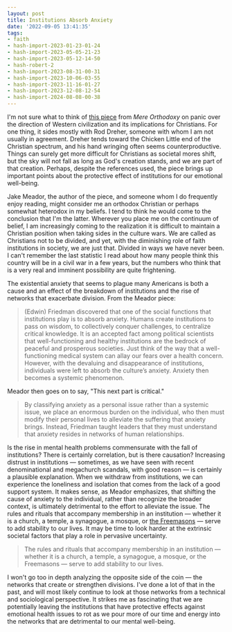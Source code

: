 ```yaml
---
layout: post
title: Institutions Absorb Anxiety
date: '2022-09-05 13:41:35'
tags:
- faith
- hash-import-2023-01-23-01-24
- hash-import-2023-05-05-21-23
- hash-import-2023-05-12-14-50
- hash-robert-2
- hash-import-2023-08-31-00-31
- hash-import-2023-10-06-03-55
- hash-import-2023-11-16-01-27
- hash-import-2023-12-08-12-54
- hash-import-2024-08-08-00-38
---
```


I'm not sure what to think of [this piece](https://mereorthodoxy.com/panic/) from _Mere Orthodoxy_ on panic over the direction of Western civilization and its implications for Christians. For one thing, it sides mostly with Rod Dreher, someone with whom I am not usually in agreement. Dreher tends toward the Chicken Little end of the Christian spectrum, and his hand wringing often seems counterproductive. Things can surely get more difficult for Christians as societal mores shift, but the sky will not fall as long as God's creation stands, and we are part of that creation. Perhaps, despite the references used, the piece brings up important points about the protective effect of institutions for our emotional well-being.

Jake Meador, the author of the piece, and someone whom I do frequently enjoy reading, might consider me an orthodox Christian or perhaps somewhat heterodox in my beliefs. I tend to think he would come to the conclusion that I'm the latter. Wherever you place me on the continuum of belief, I am increasingly coming to the realization it is difficult to maintain a Christian position when taking sides in the culture wars. We are called as Christians not to be divided, and yet, with the diminishing role of faith institutions in society, we are just that. Divided in ways we have never been. I can't remember the last statistic I read about how many people think this country will be in a civil war in a few years, but the numbers who think that is a very real and imminent possibility are quite frightening.

The existential anxiety that seems to plague many Americans is both a cause and an effect of the breakdown of institutions and the rise of networks that exacerbate division. From the Meador piece:

> (Edwin) Friedman discovered that one of the social functions that institutions play is to absorb anxiety. Humans create institutions to pass on wisdom, to collectively conquer challenges, to centralize critical knowledge. It is an accepted fact among political scientists that well-functioning and healthy institutions are the bedrock of peaceful and prosperous societies. Just think of the way that a well-functioning medical system can allay our fears over a health concern. However, with the devaluing and disappearance of institutions, individuals were left to absorb the culture’s anxiety. Anxiety then becomes a systemic phenomenon.

Meador then goes on to say, "This next part is critical."

> By classifying anxiety as a personal issue rather than a systemic issue, we place an enormous burden on the individual, who then must modify their personal lives to alleviate the suffering that anxiety brings. Instead, Friedman taught leaders that they must understand that anxiety resides in networks of human relationships.

Is the rise in mental health problems commensurate with the fall of institutions? There is certainly correlation, but is there causation? Increasing distrust in institutions — sometimes, as we have seen with recent denominational and megachurch scandals, with good reason — is certainly a plausible explanation. When we withdraw from institutions, we can experience the loneliness and isolation that comes from the lack of a good support system. It makes sense, as Meador emphasizes, that shifting the cause of anxiety to the individual, rather than recognize the broader context, is ultimately detrimental to the effort to alleviate the issue. The rules and rituals that accompany membership in an institution — whether it is a church, a temple, a synagogue, a mosque, or [the Freemasons](https://getpocket.com/explore/item/we-have-handshakes-the-freemasons-greetings-history-and-famous-members) — serve to add stability to our lives. It may be time to look harder at the extrinsic societal factors that play a role in pervasive uncertainty.

> The rules and rituals that accompany membership in an institution — whether it is a church, a temple, a synagogue, a mosque, or the Freemasons — serve to add stability to our lives.

I won't go too in depth analyzing the opposite side of the coin — the networks that create or strengthen divisions. I've done a lot of that in the past, and will most likely continue to look at those networks from a technical and sociological perspective. It strikes me as fascinating that we are potentially leaving the institutions that have protective effects against emotional health issues to rot as we pour more of our time and energy into the networks that are detrimental to our mental well-being.

